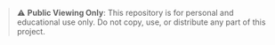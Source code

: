 > ⚠️ **Public Viewing Only**: This repository is for personal and educational use only. Do not copy, use, or distribute any part of this project.
